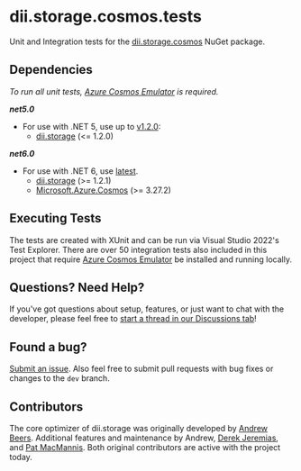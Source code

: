 ﻿# dii.storage.cosmos.tests

Unit and Integration tests for the [dii.storage.cosmos](https://github.com/Dream-Invent-Inspire/dii.storage) NuGet package.

## Dependencies

_To run all unit tests, [Azure Cosmos Emulator](https://docs.microsoft.com/en-us/azure/cosmos-db/local-emulator?tabs=ssl-netstd21) is required._

_**net5.0**_
* For use with .NET 5, use up to [v1.2.0](https://www.nuget.org/packages/dii.storage.cosmos/1.2.0):
  * [dii.storage](https://www.nuget.org/packages/dii.storage/1.2.0) (<= 1.2.0)

_**net6.0**_
* For use with .NET 6, use [latest](https://www.nuget.org/packages/dii.storage.cosmos).
  * [dii.storage](https://www.nuget.org/packages/dii.storage) (>= 1.2.1)
  * [Microsoft.Azure.Cosmos](https://www.nuget.org/packages/Microsoft.Azure.Cosmos/) (>= 3.27.2)

## Executing Tests

The tests are created with XUnit and can be run via Visual Studio 2022's Test Explorer. There are over 50 integration tests also included in this project that require [Azure Cosmos Emulator](https://docs.microsoft.com/en-us/azure/cosmos-db/local-emulator?tabs=ssl-netstd21) be installed and running locally.

## Questions? Need Help?

If you've got questions about setup, features, or just want to chat with the developer, please feel free to [start a thread in our Discussions tab](https://github.com/Dream-Invent-Inspire/dii.storage/discussions)!

## Found a bug?

[Submit an issue](https://github.com/Dream-Invent-Inspire/dii.storage/issues). Also feel free to submit pull requests with bug fixes or changes to the `dev` branch.

## Contributors

The core optimizer of dii.storage was originally developed by [Andrew Beers](https://github.com/aquamoogle). Additional features and maintenance by Andrew, [Derek Jeremias](https://github.com/derekjeremias-dii), and [Pat MacMannis](https://github.com/pmac627). Both original contributors are active with the project today.
